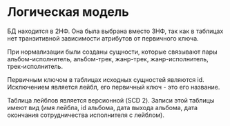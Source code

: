 # Логическая модель


БД находится в 2НФ. 
Она была выбрана вместо 3НФ, так как в таблицах нет транзитивной зависимости атрибутов от первичного ключа.


При нормализации были созданы сущности, которые связывают пары альбом-исполнитель, альбом-трек, жанр-трек, жанр-исполнитель, трек-исполнитель.


Первичным ключом в таблицах исходных сущностей являются id. Исключением является лейбл, его первичный ключ - это его название.


Таблица лейблов является версионной (SCD 2). Записи этой таблицы имеют вид (имя лейбла, id альбома, дата выхода альбома, дата окончания сотрудничества исполнителя с лейблом).
